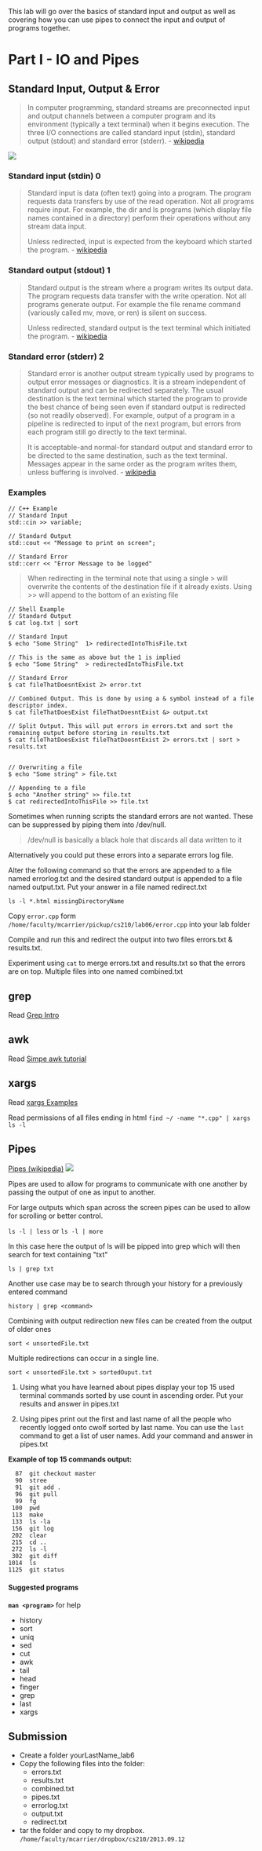 This lab will go over the basics of standard input and output as well as covering how you can use pipes to connect the input and output of programs together.

# Part I - IO and Pipes

## Standard Input, Output & Error

> In computer programming, standard streams are preconnected input and output channels between a computer program and its environment (typically a text terminal) when it begins execution. The three I/O connections are called standard input (stdin), standard output (stdout) and standard error (stderr). - [wikipedia](https://en.wikipedia.org/wiki/Standard_streams)

![](https://upload.wikimedia.org/wikipedia/commons/7/70/Stdstreams-notitle.svg)

### Standard input (stdin) 0

> Standard input is data (often text) going into a program. The program requests data transfers by use of the read operation. Not all programs require input. For example, the dir and ls programs (which display file names contained in a directory) perform their operations without any stream data input.  
>
> Unless redirected, input is expected from the keyboard which started the program. - [wikipedia](https://en.wikipedia.org/wiki/Standard_streams)

### Standard output (stdout) 1

> Standard output is the stream where a program writes its output data. The program requests data transfer with the write operation. Not all programs generate output. For example the file rename command (variously called mv, move, or ren) is silent on success.  
> 
> Unless redirected, standard output is the text terminal which initiated the program. - [wikipedia](https://en.wikipedia.org/wiki/Standard_streams)

### Standard error (stderr) 2

> Standard error is another output stream typically used by programs to output error messages or diagnostics. It is a stream independent of standard output and can be redirected separately. The usual destination is the text terminal which started the program to provide the best chance of being seen even if standard output is redirected (so not readily observed). For example, output of a program in a pipeline is redirected to input of the next program, but errors from each program still go directly to the text terminal.
> 
> It is acceptable-and normal-for standard output and standard error to be directed to the same destination, such as the text terminal. Messages appear in the same order as the program writes them, unless buffering is involved. - [wikipedia](https://en.wikipedia.org/wiki/Standard_streams)

### Examples

```
// C++ Example
// Standard Input
std::cin >> variable;

// Standard Output
std::cout << "Message to print on screen";

// Standard Error
std::cerr << "Error Message to be logged"
```

> When redirecting in the terminal note that using a single > will overwrite the contents of the destination file if it already exists. 
> Using >> will append to the bottom of an existing file

```
// Shell Example
// Standard Output
$ cat log.txt | sort 

// Standard Input
$ echo "Some String"  1> redirectedIntoThisFile.txt

// This is the same as above but the 1 is implied
$ echo "Some String"  > redirectedIntoThisFile.txt

// Standard Error
$ cat fileThatDoesntExist 2> error.txt

// Combined Output. This is done by using a & symbol instead of a file descriptor index.
$ cat fileThatDoesExist fileThatDoesntExist &> output.txt

// Split Output. This will put errors in errors.txt and sort the remaining output before storing in results.txt
$ cat fileThatDoesExist fileThatDoesntExist 2> errors.txt | sort > results.txt


// Overwriting a file
$ echo "Some string" > file.txt

// Appending to a file
$ echo "Another string" >> file.txt
$ cat redirectedIntoThisFile >> file.txt

```

Sometimes when running scripts the standard errors are not wanted. These can be suppressed by piping them into /dev/null.

> /dev/null is basically a black hole that discards all data written to it

Alternatively you could put these errors into a separate errors log file.

Alter the following command so that the errors are appended to a file named errorlog.txt and the desired standard output is appended to a file named output.txt. Put your answer in a file named redirect.txt

`ls -l *.html missingDirectoryName`

Copy `error.cpp` form `/home/faculty/mcarrier/pickup/cs210/lab06/error.cpp` into your lab folder

Compile and run this and redirect the output into two files errors.txt & results.txt.

Experiment using `cat` to merge errors.txt and results.txt so that the errors are on top. Multiple files into one named combined.txt

## grep

Read [Grep Intro](http://www.uccs.edu/~ahitchco/grep/)

## awk
Read [Simpe awk tutorial](http://www.hcs.harvard.edu/~dholland/computers/awk.html)

## xargs

Read [xargs Examples](http://linux.101hacks.com/linux-commands/xargs-command-examples/)

Read permissions of all files ending in html
`find ~/ -name "*.cpp" | xargs ls -l`

## Pipes
<a href="https://en.wikipedia.org/wiki/Pipeline_(Unix)">Pipes (wikipedia)</a>
![](https://upload.wikimedia.org/wikipedia/commons/f/f6/Pipeline.svg)

Pipes are used to allow for programs to communicate with one another by passing the output of one as input to another.

For large outputs which span across the screen pipes can be used to allow for scrolling or better control.

`ls -l | less` or `ls -l | more`

In this case here the output of ls will be pipped into grep which will then search for text containing "txt"  

`ls | grep txt`

Another use case may be to search through your history for a previously entered command

`history | grep <command>`

Combining with output redirection new files can be created from the output of older ones

`sort < unsortedFile.txt`

Multiple redirections can occur in a single line.

`sort < unsortedFile.txt > sortedOuput.txt`

1. Using what you have learned about pipes display your top 15 used terminal commands sorted by use count in ascending order. Put your results and answer in pipes.txt

2. Using pipes print out the first and last name of all the people who recently logged onto cwolf sorted by last name. You can use the `last` command to get a list of user names. Add your command and answer in pipes.txt

__Example of top 15 commands output:__
	
	  87  git checkout master
	  90  stree
	  91  git add .
	  96  git pull
	  99  fg
	 100  pwd
	 113  make
	 133  ls -la
	 156  git log
	 202  clear
	 215  cd ..
	 272  ls -l
	 302  git diff
	1014  ls
	1125  git status
     
#### Suggested programs

__`man <program>`__ for help

* history
* sort
* uniq
* sed
* cut
* awk
* tail
* head
* finger
* grep
* last
* xargs

## Submission
* Create a folder yourLastName_lab6
* Copy the following files into the folder:
	* errors.txt 
	* results.txt
	* combined.txt
	* pipes.txt
	* errorlog.txt
	* output.txt	
	* redirect.txt
* tar the folder and copy to my dropbox.  
 `/home/faculty/mcarrier/dropbox/cs210/2013.09.12`


